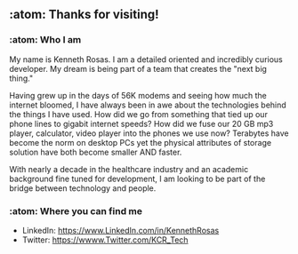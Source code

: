 ## :atom:	Thanks for visiting! 

### :atom: Who I am 

My name is Kenneth Rosas. I am a detailed oriented and incredibly curious developer. My dream is being part of a team that creates the "next big thing." 

Having grew up in the days of 56K modems and seeing how much the internet bloomed, I have always been in awe about the technologies behind the things I have used. How did we go from something that tied up our phone lines to gigabit internet speeds? How did we fuse our 20 GB mp3 player, calculator, video player into the phones we use now? Terabytes have become the norm on desktop PCs yet the physical attributes of storage solution have both become smaller AND faster. 

With nearly a decade in the healthcare industry and an academic background fine tuned for development, I am looking to be part of the bridge between technology and people. 

### :atom: Where you can find me
- LinkedIn: https://www.LinkedIn.com/in/KennethRosas
- Twitter:  https://wwww.Twitter.com/KCR_Tech

<!--
**Kcrosas/Kcrosas** is a ✨ _special_ ✨ repository because its `README.md` (this file) appears on your GitHub profile.

Here are some ideas to get you started:

- 🔭 I’m currently working on ...
- 🌱 I’m currently learning ...
- 👯 I’m looking to collaborate on ...
- 🤔 I’m looking for help with ...
- 💬 Ask me about ...
- 📫 How to reach me: ...
- 😄 Pronouns: ...
- ⚡ Fun fact: ...
-->

